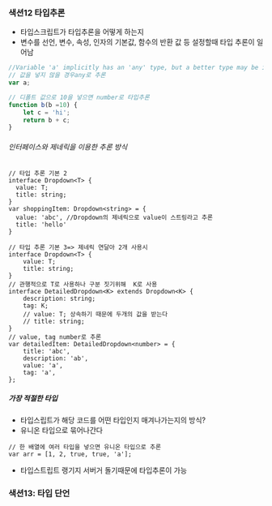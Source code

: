 ### 색션12 타입추론
- 타입스크립트가 타입추론을 어떻게 하는지
- 변수를 선언, 변수, 속성, 인자의 기본값, 함수의 반환 값 등 설정할때 타입 추론이 일어남
```javascript
//Variable 'a' implicitly has an 'any' type, but a better type may be inferred from usage
// 값을 넣지 않을 경우any로 추론
var a;

// 디폴트 값으로 10을 넣으면 number로 타입추론
function b(b =10) {
    let c = 'hi';
    return b + c;
}
```

###### 인터페이스와 제네릭을 이용한 추론 방식
```
// 타입 추론 기본 2
interface Dropdown<T> {
  value: T;
  title: string;
}
var shoppingItem: Dropdown<string> = {
  value: 'abc', //Dropdown의 제네릭으로 value이 스트링라고 추론 
  title: 'hello'
}
```
```
// 타입 추론 기본 3=> 제네릭 연달아 2개 사용시
interface Dropdown<T> {
    value: T;
    title: string;
}
// 관행적으로 T로 사용하나 구분 짓기위해  K로 사용
interface DetailedDropdown<K> extends Dropdown<K> {
    description: string;
    tag: K;
    // value: T; 상속하기 때문에 두개의 값을 받는다
    // title: string;
}
// value, tag number로 추론
var detailedItem: DetailedDropdown<number> = {
    title: 'abc',
    description: 'ab',
    value: 'a',
    tag: 'a',
};
```

##### 가장 적절한 타입
- 타입스립트가 해당 코드를 어떤 타입인지 매겨나가는지의 방식? 
- 유니온 타입으로 묶어나간다
```
// 한 배열에 여러 타입을 넣으면 유니온 타입으로 추론
var arr = [1, 2, true, true, 'a'];
```

- 타입스트립트 랭기지 서버거 돌기때문에 타입추론이 가능

### 색션13: 타입 단언